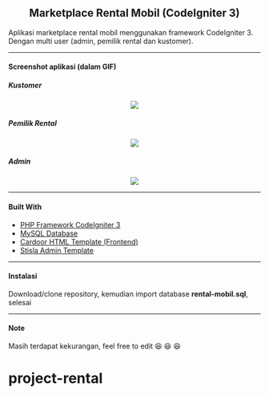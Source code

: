 <h2 align="center">Marketplace Rental Mobil (CodeIgniter 3)</h2>

Aplikasi marketplace rental mobil menggunakan framework CodeIgniter 3. Dengan multi user (admin, pemilik rental dan kustomer). 

-----

#### Screenshot aplikasi (dalam GIF)
##### Kustomer
<p align="center">
  <img src="https://raw.githubusercontent.com/idnorman/marketplace-rental-mobil-codeigniter3/master/customer.gif">
</p> 

##### Pemilik Rental
<p align="center">
  <img src="https://raw.githubusercontent.com/idnorman/marketplace-rental-mobil-codeigniter3/master/owner%20rental.gif">
</p>

##### Admin
<p align="center">
  <img src="https://raw.githubusercontent.com/idnorman/marketplace-rental-mobil-codeigniter3/master/admin.gif">
</p>

-----

#### Built With
- [PHP Framework CodeIgniter 3 ](https://codeigniter.com/ "PHP Framework CodeIgniter 3 ")
- [MySQL Database](https://www.mysql.com/ "MySQL Database")
- [Cardoor HTML Template (Frontend)](https://bootstrap4.com/cardoor-car-rental-html-template/ "Cardoor HTML Template (Frontend)")
- [Stisla Admin Template](https://getstisla.com/ "Stisla Admin Template")
-----
#### Instalasi
Download/clone repository, kemudian import database **rental-mobil.sql**, selesai

-----

#### Note
Masih terdapat kekurangan, feel free to edit 😆 😆 😆
# project-rental
